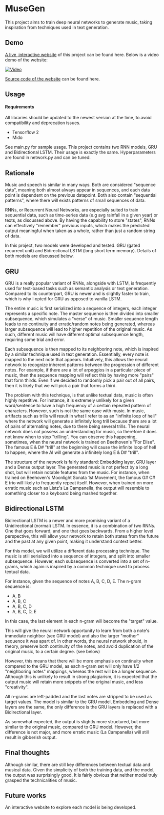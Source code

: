# MuseGen

This project aims to train deep neural networks to generate music,
taking inspiration from techniques used in text generation.

## Demo

[A live, interactive website](http://3.138.86.8:8080/) of this project can be found here. Below is a video demo of the website:

[![Video](http://img.youtube.com/vi/-TX8kUK7zos/0.jpg)](http://www.youtube.com/watch?v=-TX8kUK7zos)

[Source code of the website](https://github.com/thebowenfeng/MuseGenWebsite/) can be found here.

## Usage

#### Requirements

All libraries should be updated to the newest version at the time,
to avoid compatibility and deprecation issues.

- Tensorflow 2
- Mido

See main.py for sample usage. This project contains two RNN models,
GRU and Bidirectional LSTM. Their usage is exactly the same. Hyperparameters
are found in network.py and can be tuned.

## Rationale

Music and speech is similar in many ways. Both are considered "sequence data",
meaning both almost always appear in sequences, and each data point is dependent
on the previous datapoint. Both also contain "sequential patterns", 
where there will exists patterns of small sequences of data. 

RNNs, or Recurrent Neural Networks, are especially suited to train
sequential data, such as time-series data (e.g avg rainfall in a
given year) or texts, as discussed above. By having the capability
to store "states", RNNs can effectively "remember" previous 
inputs, which makes the predicted output meaningful when taken
as a whole, rather than just a random string of data.

In this project, two models were developed and tested. GRU (gated
recurrent unit) and Bidirectional LSTM (long short term memory).
Details of both models are discussed below.

## GRU

GRU is a really popular variant of RNNs, alongside with LSTM, is
frequently used for text-based tasks such as semantic analysis or
text generation. Compared to its counterpart, GRU is newer 
and is slightly faster to train, which is why I opted for GRU
as opposed to vanilla LSTM. 

The entire music is first serialized into a sequence of integers,
each integer represents a specific note. The master sequence is then
divided into smaller subsequence, which simulates a "verse" of 
music. Smaller sequence length leads to no continuity and erratic/random
notes being generated, whereas larger subsequence will lead to
higher repetition of the original music. As such, different music
will have different optimal subsequence length, requiring some
trial and error.

Each subsequence is then mapped to its neighboring note, which is inspired
by a similar technique used in text generation. Essentially, every note is mapped
to the next note that appears. Intuitively, this allows the neural network
to recognize inherent patterns between the progression of different notes.
For example, if there are a lot of arpeggios in a particular piece of music,
then the sequence mapping will reflect this by having more "pairs"
that form thirds. Even if we decided to randomly pick a pair out of all
pairs, then it is likely that we will pick a pair that forms a third.

The problem with this technique, is that unlike textual data, music is often highly
repetitive. For instance, it is extremely unlikely for a given word/sentence
to have a high frequency of a certain repeated pattern of characters. However,
such is not the same case with music. In music, artifacts such as
trills will result in what I refer to as an "infinite loop of hell" where the 
network will generate a infinitely long trill because there are a lot of pairs
of alternating notes, due to there being several trills. The neural network does
not possess an understanding for music, so therefore it does not know when to 
stop "trilling". You can observe this happening, sometimes, when the 
neural network is trained on Beethoven's "For Elise". The famous
E & D# "trill" at the beginning will cause the infinite loop of hell to happen,
where the AI will generate a infinitely long E & D# "trill".

The structure of the network is fairly standard: Embedding layer, GRU layer
and a Dense output layer. The generated music is not perfect by a long shot,
but will retain notable features from the music. For instance, when trained on 
Beehoven's Moonlight Sonata 1st Movement, the famous G# C# E trio 
will likely to frequently repeat itself. However, when trained on more
erratic music such as Listz's La Campanella, the output will resemble to something
closer to a keyboard being mashed together.

## Bidirectional LSTM

Bidirectional LSTM is a newer and more promising variant of a Unidirectional
(normal) LSTM. In essence, it is a combination of two RNNs. One that goes 
forward, and one that goes backwards. From a higher level perspective, this
will allow your network to retain both states from the future and the past at
any given point, making it understand context better.

For this model, we will utilize a different data processing technique.
The music is still serialized into a sequence of integers, and split
into smaller subsequence. However, each subsequence is converted into
a set of n-grams, which again is inspired by a common technique used to
process textual data.

For instance, given the sequence of notes A, B, C, D, E. The n-gram
sequence is:
- A, B
- A, B, C
- A, B, C, D
- A, B, C, D, E

In this case, the last element in each n-gram will become the "target"
value.

This will give the neural network opportunity to learn from both a note's
immediate neighbor (see GRU model) and also the larger "mother" sequence
it was apart of. In other words, the neural network should, in theory,
preserve both continuity of the notes, and avoid duplication of the original
music, to a certain degree. (see below)

However, this means that there will be more emphasis on continuity when compared
to the GRU model, as each n-gram set will only have 1/2 "neighboring notes"
mappings, whereas the rest will be a longer sequence. Although this is unlikely
to result in strong plagiarism, it is expected that the output
music will retain more snippets of the original music, and less
"creativity". 

All n-grams are left-padded and the last notes are stripped to
be used as target values. The model is similar to the GRU model,
Embedding and Dense layers are the same, the only difference
is the GRU layers is replaced with a Bidirectional layer.

As somewhat expected, the output is slightly more structured,
but more similar to the original music, compared to GRU model. However,
the difference is not major, and more erratic music (La Campanella) will
still result in gibberish output.

## Final thoughts

Although similar, there are still key differences between textual data
and musical data. Given the simplicity of both the training data, and
the model, the output was surprisingly good. It is fairly obvious
that neither model truly grasped the technicalities of music.

## Future works

An interactive website to explore each model is being developed.
